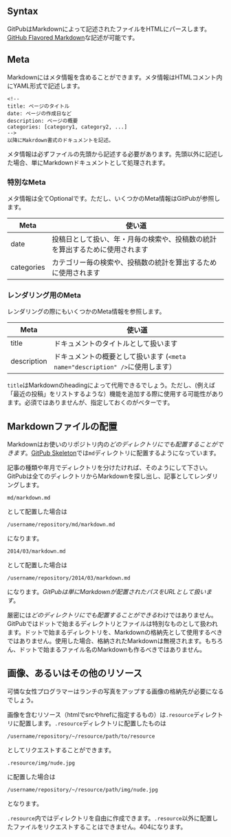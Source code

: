 <!--
title: Markdown
-->

## Syntax
GitPubはMarkdownによって記述されたファイルをHTMLにパースします。[GitHub Flavored Markdown](https://help.github.com/articles/github-flavored-markdown)な記述が可能です。


## Meta
Markdownにはメタ情報を含めることができます。メタ情報はHTMLコメント内にYAML形式で記述します。

```
<!--
title: ページのタイトル
date: ページの作成日など
description: ページの概要
categories: [category1, category2, ...]
-->
以降にMakrdown書式のドキュメントを記述。
```

メタ情報は必ずファイルの先頭から記述する必要があります。先頭以外に記述した場合、単にMarkdownドキュメントとして処理されます。


### 特別なMeta
メタ情報は全てOptionalです。ただし、いくつかのMeta情報はGitPubが参照します。

Meta  | 使い道
----- | ------
date       | 投稿日として扱い、年・月毎の検索や、投稿数の統計を算出するために使用されます
categories | カテゴリー毎の検索や、投稿数の統計を算出するために使用されます

### レンダリング用のMeta
レンダリングの際にもいくつかのMeta情報を参照します。

Meta  | 使い道
----- | ------
title       | ドキュメントのタイトルとして扱います
description | ドキュメントの概要として扱います (`<meta name="description" />`に使用します）

`title`はMarkdownのheadingによって代用できるでしょう。ただし、(例えば「最近の投稿」をリストするような）機能を追加する際に使用する可能性があります。必須ではありませんが、指定しておくのがベターです。

## Markdownファイルの配置
Markdownはお使いのリポジトリ内の*どのディレクトリにでも配置することができます*。[GitPub Skeleton](https://github.com/gitpub/skeleton)では```md```ディレクトリに配置するようになっています。

記事の種類や年月でディレクトリを分けたければ、そのようにして下さい。GitPubは全てのディレクトリからMarkdownを探し出し、記事としてレンダリングします。

```
md/markdown.md
```

として配置した場合は

```
/username/repository/md/markdown.md
```

になります。

```
2014/03/markdown.md
```

として配置した場合は

```
/username/repository/2014/03/markdown.md
```

になります。*GitPubは単にMarkdownが配置されたパスをURLとして扱います*。

厳密には*どのディレクトリにでも配置することができる*わけではありません。GitPubではドットで始まるディレクトリとファイルは特別なものとして扱われます。ドットで始まるディレクトリを、Markdownの格納先として使用するべきではありません。使用した場合、格納されたMarkdownは無視されます。もちろん、ドットで始まるファイル名のMarkdownも作るべきではありません。

## 画像、あるいはその他のリソース
可憐な女性プログラマーはランチの写真をアップする画像の格納先が必要になるでしょう。

画像を含むリソース（htmlでsrcやhrefに指定するもの）は```.resource```ディレクトリに配置します。```.resource```ディレクトリに配置したものは

```
/username/repository/~/resource/path/to/resource
```

としてリクエストすることができます。

```
.resource/img/nude.jpg
```

に配置した場合は

```
/username/repository/~/resource/path/img/nude.jpg
```

となります。

```.resource```内ではディレクトリを自由に作成できます。```.resource```以外に配置したファイルをリクエストすることはできません。404になります。
